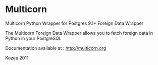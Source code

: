 Multicorn
=========

Multicorn Python Wrapper for Postgres 9.1+ Foreign Data Wrapper

The Multicorn Foreign Data Wrapper allows you to fetch foreign data in Python in your PostgreSQL

Documentation available at : http://multicorn.org



Kozea 2011
